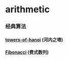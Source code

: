 # arithmetic
### 经典算法

#### [towers-of-hanoi](https://github.com/opensourcefamily/arithmetic/tree/master/towers-of-hanoi) (河内之塔)
 
#### [Fibonacci](https://github.com/opensourcefamily/arithmetic/tree/master/fibonacci) (费式数列)
